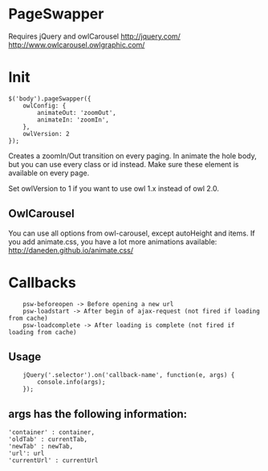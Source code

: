 # PageSwapper

Requires jQuery and owlCarousel
http://jquery.com/
http://www.owlcarousel.owlgraphic.com/

Init
===
```
$('body').pageSwapper({
    owlConfig: {
        animateOut: 'zoomOut',
        animateIn: 'zoomIn',
    },
    owlVersion: 2
});
```
Creates a zoomIn/Out transition on every paging.
In animate the hole body, but you can use every class or id instead.
Make sure these element is available on every page.

Set owlVersion to 1 if you want to use owl 1.x instead of owl 2.0.


OwlCarousel
---
You can use all options from owl-carousel, except autoHeight and items.
If you add animate.css, you have a lot more animations available:
http://daneden.github.io/animate.css/


Callbacks
===
```
	psw-beforeopen -> Before opening a new url
	psw-loadstart -> After begin of ajax-request (not fired if loading from cache)
	psw-loadcomplete -> After loading is complete (not fired if loading from cache)
```

Usage
---
```
	jQuery('.selector').on('callback-name', function(e, args) {
		console.info(args);
	});
```

args has the following information:
---
	'container' : container,
	'oldTab' : currentTab,
	'newTab' : newTab,
	'url': url
	'currentUrl' : currentUrl